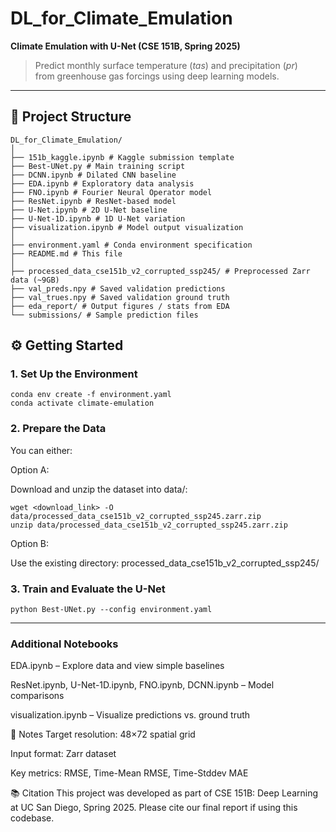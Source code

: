 
# DL_for_Climate_Emulation

**Climate Emulation with U-Net (CSE 151B, Spring 2025)**

> Predict monthly surface temperature (*tas*) and precipitation (*pr*)  
> from greenhouse gas forcings using deep learning models.

---

## 📁 Project Structure
```
DL_for_Climate_Emulation/
│
├── 151b_kaggle.ipynb # Kaggle submission template
├── Best-UNet.py # Main training script
├── DCNN.ipynb # Dilated CNN baseline
├── EDA.ipynb # Exploratory data analysis
├── FNO.ipynb # Fourier Neural Operator model
├── ResNet.ipynb # ResNet-based model
├── U-Net.ipynb # 2D U-Net baseline
├── U-Net-1D.ipynb # 1D U-Net variation
├── visualization.ipynb # Model output visualization
│
├── environment.yaml # Conda environment specification
├── README.md # This file
│
├── processed_data_cse151b_v2_corrupted_ssp245/ # Preprocessed Zarr data (~9GB)
├── val_preds.npy # Saved validation predictions
├── val_trues.npy # Saved validation ground truth
├── eda_report/ # Output figures / stats from EDA
└── submissions/ # Sample prediction files
```
## ⚙️ Getting Started

### 1. Set Up the Environment

```
conda env create -f environment.yaml
conda activate climate-emulation
```


### 2. Prepare the Data
You can either:

Option A: 

Download and unzip the dataset into data/:
```
wget <download_link> -O data/processed_data_cse151b_v2_corrupted_ssp245.zarr.zip
unzip data/processed_data_cse151b_v2_corrupted_ssp245.zarr.zip
```


Option B: 

Use the existing directory:
processed_data_cse151b_v2_corrupted_ssp245/


### 3. Train and Evaluate the U-Net
```
python Best-UNet.py --config environment.yaml
```

---

### Additional Notebooks
EDA.ipynb – Explore data and view simple baselines

ResNet.ipynb, U-Net-1D.ipynb, FNO.ipynb, DCNN.ipynb – Model comparisons

visualization.ipynb – Visualize predictions vs. ground truth

📌 Notes
Target resolution: 48×72 spatial grid

Input format: Zarr dataset

Key metrics: RMSE, Time-Mean RMSE, Time-Stddev MAE

📚 Citation
This project was developed as part of CSE 151B: Deep Learning
at UC San Diego, Spring 2025.
Please cite our final report if using this codebase.
